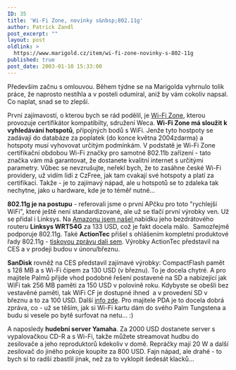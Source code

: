 ```yaml
---
ID: 35
title: 'Wi-Fi Zone, novinky s&nbsp;802.11g'
author: Patrick Zandl
post_excerpt: ""
layout: post
oldlink: >
  https://www.marigold.cz/item/wi-fi-zone-novinky-s-802-11g
published: true
post_date: 2003-01-10 15:33:00
---
```

<p>
Především začnu s omlouvou. Během týdne se na Marigolda vyhrnulo tolik práce, že naprosto nestíhla a v posteli odumíral, aniž by vám cokoliv napsal. Co naplat, snad se to zlepší. </p>

<p>
První zajímavostí, o kterou bych se rád podělil, je <A href="http://www.wi-fizone.org/" target=_blank>Wi-Fi Zone</A>, kterou provozuje certifikátor kompatibilty, sdružení Weca. <STRONG>Wi-Fi Zone má sloužit k vyhledávání hotspotů</STRONG>, přípojných bodů s WiFi. Jenže tyto hostpoty se zadávají do databáze za poplatek (do konce května 2004zdarma) a hotspoty musí vyhovovat určitým podmínkám. V podstatě je Wi-Fi Zone certifikační obdobou Wi-Fi značky pro samotné 802.11b zařízení - tato značka vám má garantovat, že dostanete kvalitní internet s určitými parametry. Vůbec se nevzrušujte, neřekl bych, že to zasáhne české Wi-Fi providery, už vidím lidi z CzFree, jak tam cvakají své hotspoty a platí za certifikaci. Takže - je to zajímavý nápad, ale u hotspotů se to zdaleka tak nechytne, jako u hardware, kde je to téměř nutné...</p>

<p>
<STRONG>802.11g je na postupu</STRONG> - referovali jsme o první APčku pro toto "rychlejší WiFi", které ještě není standardizované, ale už se tlačí první výrobky ven. Už se přidal i Linksys. Na <A href="http://www.amazon.com/exec/obidos/ASIN/B00007KDVI/ref%3Dnosim/80211bnetwork-20/103-4497124-7749414" target=_blank>Amazonu jsem našel </A>nabídku jeho bezdrátového routeru&#160;<STRONG>Linksys WRT54G</STRONG> za 133 USD, což je fakt docela málo. &#160;Samozřejmě podporuje 802.11g. Také <STRONG>ActionTec</STRONG> přišel s ohlášením kompletní produktové řady 802.11g - <A href="http://www.actiontec.com/company_info/release010903.html" target=_blank>tiskovou zprávu dali sem</A>. Výrobky ActionTec představil na CES a v prodeji budou v únoru/březnu. </p>

<p>
<STRONG>SanDisk</STRONG> rovněž na CES představil zajímavé výrobky: CompactFlash pamět s 128 MB a s Wi-Fi čipem za 130 USD (v březnu). To je docela chytré. A pro majitele Palmů přijde vhod podobné řešení postavené na SD a nabízející jak WiFi tak 256 MB paměti za 150 USD v polovině roku. Kdybyste se obešli bez vestavěné paměti, tak WiFi CF je dostupné ihned&#160; a v provedení SD v březnu a to za 100 USD. Další <A href="http://www.infoworld.com/articles/hn/xml/03/01/10/030110hnsandisk.xml?s=IDGNS" target=_blank>info zde</A>. Pro majitele PDA je to docela dobrá zpráva, co - už se těším, jak si Wi-Fi kartu dám do svého Palm Tungstena a budu si vesele po bytě surfovat na netu... :)</p>

<p>
A naposledy <STRONG>hudební server Yamaha</STRONG>. Za 2000 USD dostanete server s vypalovačkou CD-R a s Wi-Fi, takže můžete streamovat hudbu do zesilovače a jeho reproduktorů kdekoliv v domě. Repráčky mají 20 W a další zesilovač do jiného pokoje koupíte za 800 USD. Fajn nápad, ale drahé - to bych si to radší zbastlil jinak, než za to vyklopit šedesát klacků...</p>
